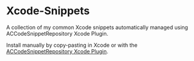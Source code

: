 Xcode-Snippets
==============

A collection of my common Xcode snippets automatically managed using ACCodeSnippetRepository Xcode Plugin.

Install manually by copy-pasting in Xcode or with the [ACCodeSnippetRepository Xcode Plugin](https://github.com/acoomans/ACCodeSnippetRepositoryPlugin).